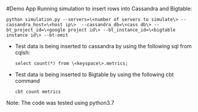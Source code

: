 #Demo App
Running simulation to insert rows into Cassandra and Bigtable:


`python simulation.py --servers=\<number of servers to simulate\>
--cassandra_host=\<host ip\> 
--cassandra_db=\<cass db\>
--bt_project_id=\<google project id\>
--bt_instance_id=\<bigtable instance id\>
--bt-omit`

- Test data is being inserted to cassandra by using the following sql from cqlsh:

    `select count(*) from \<keyspace\>.metrics;`
- Test data is being inserted to Bigtable by using the following cbt command

    `cbt count metrics`
    
    
Note: The code was tested using python3.7 